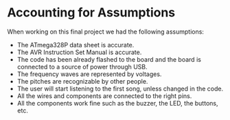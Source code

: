 # Accounting for Assumptions

When working on this final project we had the following assumptions:
-	The ATmega328P data sheet is accurate.
-	The AVR Instruction Set Manual is accurate. 
-	The code has been already flashed to the board and the board is connected to a source of power through USB. 
-	The frequency waves are represented by voltages.
-	The pitches are recognizable by other people.
-	The user will start listening to the first song, unless changed in the code. 
-	All the wires and components are connected to the right pins.
-	All the components work fine such as the buzzer, the LED, the buttons, etc. 
